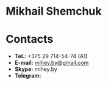 # Mikhail Shemchuk
# Contacts
   - **Tel.:** +375 29 714-54-74 (A1)
   - **E-mail:** [mihey.by@gmail.com](mailto:mihey.by@gmail.com)
   - **Skype:** mihey.by
   - **Telegram:** <Mikhail Sh>

